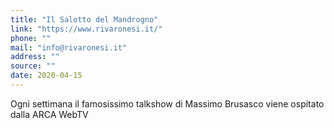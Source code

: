 ```yaml
---
title: "Il Salotto del Mandrogno"
link: "https://www.rivaronesi.it/"
phone: ""
mail: "info@rivaronesi.it"
address: ""
source: ""
date: 2020-04-15
---
```


Ogni settimana il famosissimo talkshow di Massimo Brusasco viene ospitato dalla ARCA WebTV
